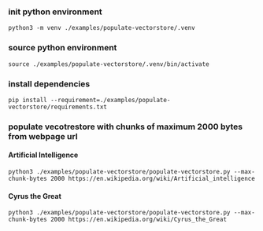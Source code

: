 ### init python environment
```
python3 -m venv ./examples/populate-vectorstore/.venv
```

### source python environment
```
source ./examples/populate-vectorstore/.venv/bin/activate
```

### install dependencies
```
pip install --requirement=./examples/populate-vectorstore/requirements.txt
```

### populate vecotrestore with chunks of maximum 2000 bytes from webpage url

#### Artificial Intelligence
```
python3 ./examples/populate-vectorstore/populate-vectorstore.py --max-chunk-bytes 2000 https://en.wikipedia.org/wiki/Artificial_intelligence
```

#### Cyrus the Great
```
python3 ./examples/populate-vectorstore/populate-vectorstore.py --max-chunk-bytes 2000 https://en.wikipedia.org/wiki/Cyrus_the_Great
```

